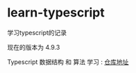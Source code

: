 # learn-typescript
学习typescript的记录

现在的版本为 4.9.3

Typescript 数据结构 和 算法 学习 :
[仓库地址](https://github.com/DreamLarva/js-ts-Algorithms)
